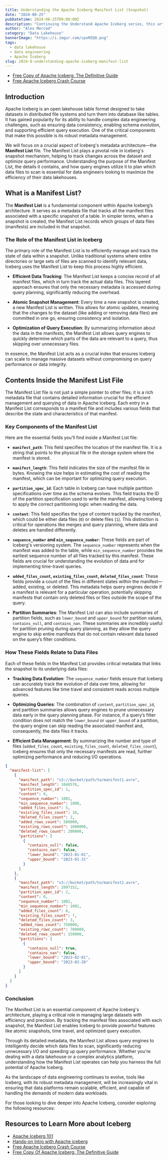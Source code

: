 ```yaml
---
title: Understanding the Apache Iceberg Manifest List (Snapshot)
date: "2024-08-25"
pubDatetime: 2024-08-25T09:00:00Z
description: "Continuing the Understand Apache Iceberg series, this article delves into the Manifest List, a critical component of Apache Iceberg's architecture."
author: "Alex Merced"
category: "Data Lakehouse"
bannerImage: "https://i.imgur.com/cpoMZQ8.png"
tags:
  - data lakehouse
  - data engineering
  - Apache Iceberg
slug: 2024-8-understanding-apache-iceberg-manifest-list
---
```

- [Free Copy of Apache Iceberg: The Definitive Guide](https://hello.dremio.com/wp-apache-iceberg-the-definitive-guide-reg.html?utm_source=ev_external_blog&utm_medium=social_free&utm_campaign=manifestlistblog&utm_content=alexmerced&utm_term=external_blog)
- [Free Apache Iceberg Crash Course](https://hello.dremio.com/webcast-an-apache-iceberg-lakehouse-crash-course-reg.html?utm_source=ev_external_blog&utm_medium=social_free&utm_campaign=manifestlistblog&utm_content=alexmerced&utm_term=external_blog)

## Introduction

Apache Iceberg is an open lakehouse table format designed to take datasets in distributed file systems and turn them into database like tables. It has gained popularity for its ability to handle complex data engineering challenges, such as ensuring data consistency, enabling schema evolution, and supporting efficient query execution. One of the critical components that make this possible is its robust metadata management.

We will focus on a crucial aspect of Iceberg's metadata architecture—the **Manifest List** file. The Manifest List plays a pivotal role in Iceberg's snapshot mechanism, helping to track changes across the dataset and optimize query performance. Understanding the purpose of the Manifest List, the details it contains, and how query engines utilize it to plan which data files to scan is essential for data engineers looking to maximize the efficiency of their data lakehouses.

## What is a Manifest List?

The **Manifest List** is a fundamental component within Apache Iceberg’s architecture. It serves as a metadata file that tracks all the manifest files associated with a specific snapshot of a table. In simpler terms, when a snapshot is created, the Manifest List records which groups of data files (manifests) are included in that snapshot.

### The Role of the Manifest List in Iceberg

The primary role of the Manifest List is to efficiently manage and track the state of data within a snapshot. Unlike traditional systems where entire directories or large sets of files are scanned to identify relevant data, Iceberg uses the Manifest List to keep this process highly efficient. 

- **Efficient Data Tracking**: The Manifest List keeps a concise record of all manifest files, which in turn track the actual data files. This layered approach ensures that only the necessary metadata is accessed during query planning, significantly reducing the overhead.
  
- **Atomic Snapshot Management**: Every time a new snapshot is created, a new Manifest List is written. This allows for atomic updates, meaning that the changes to the dataset (like adding or removing data files) are committed in one go, ensuring consistency and isolation.

- **Optimization of Query Execution**: By summarizing information about the data in the manifests, the Manifest List allows query engines to quickly determine which parts of the data are relevant to a query, thus skipping over unnecessary files.

In essence, the Manifest List acts as a crucial index that ensures Iceberg can scale to manage massive datasets without compromising on query performance or data integrity.

## Contents Inside the Manifest List File

The Manifest List file is not just a simple pointer to other files; it is a rich metadata file that contains detailed information crucial for the efficient management and querying of data in Apache Iceberg. Each entry in a Manifest List corresponds to a manifest file and includes various fields that describe the state and characteristics of that manifest.

### Key Components of the Manifest List

Here are the essential fields you’ll find inside a Manifest List file:

- **`manifest_path`**: This field specifies the location of the manifest file. It is a string that points to the physical file in the storage system where the manifest is stored.

- **`manifest_length`**: This field indicates the size of the manifest file in bytes. Knowing the size helps in estimating the cost of reading the manifest, which can be important for optimizing query execution.

- **`partition_spec_id`**: Each table in Iceberg can have multiple partition specifications over time as the schema evolves. This field tracks the ID of the partition specification used to write the manifest, allowing Iceberg to apply the correct partitioning logic when reading the data.

- **`content`**: This field specifies the type of content tracked by the manifest, which could be either data files (`0`) or delete files (`1`). This distinction is critical for operations like merges and query planning, where data and deletes are handled differently.

- **`sequence_number` and `min_sequence_number`**: These fields are part of Iceberg's versioning system. The `sequence_number` represents when the manifest was added to the table, while `min_sequence_number` provides the earliest sequence number of all files tracked by this manifest. These fields are crucial for understanding the evolution of data and for implementing time-travel queries.

- **`added_files_count`, `existing_files_count`, `deleted_files_count`**: These fields provide a count of the files in different states within the manifest—added, existing, or deleted. This metadata helps query engines decide if a manifest is relevant for a particular operation, potentially skipping manifests that contain only deleted files or files outside the scope of the query.

- **Partition Summaries**: The Manifest List can also include summaries of partition fields, such as `lower_bound` and `upper_bound` for partition values, `contains_null`, and `contains_nan`. These summaries are incredibly useful for partition pruning during query planning, as they allow the query engine to skip entire manifests that do not contain relevant data based on the query’s filter conditions.

### How These Fields Relate to Data Files

Each of these fields in the Manifest List provides critical metadata that links the snapshot to its underlying data files:

- **Tracking Data Evolution**: The `sequence_number` fields ensure that Iceberg can accurately track the evolution of data over time, allowing for advanced features like time travel and consistent reads across multiple queries.

- **Optimizing Queries**: The combination of `content`, `partition_spec_id`, and partition summaries allows query engines to prune unnecessary data early in the query planning phase. For instance, if a query’s filter condition does not match the `lower_bound` or `upper_bound` of a partition, the query engine can skip reading the associated manifest and, consequently, the data files it tracks.

- **Efficient Data Management**: By summarizing the number and type of files (`added_files_count`, `existing_files_count`, `deleted_files_count`), Iceberg ensures that only the necessary manifests are read, further optimizing performance and reducing I/O operations.

```json
{
  "manifest-list": [
    {
      "manifest_path": "s3://bucket/path/to/manifest1.avro",
      "manifest_length": 1048576,
      "partition_spec_id": 1,
      "content": 0,
      "sequence_number": 1001,
      "min_sequence_number": 1000,
      "added_files_count": 5,
      "existing_files_count": 10,
      "deleted_files_count": 2,
      "added_rows_count": 500000,
      "existing_rows_count": 1000000,
      "deleted_rows_count": 200000,
      "partitions": [
        {
          "contains_null": false,
          "contains_nan": false,
          "lower_bound": "2023-01-01",
          "upper_bound": "2023-01-31"
        }
      ]
    },
    {
      "manifest_path": "s3://bucket/path/to/manifest2.avro",
      "manifest_length": 2097152,
      "partition_spec_id": 2,
      "content": 0,
      "sequence_number": 1002,
      "min_sequence_number": 1001,
      "added_files_count": 8,
      "existing_files_count": 7,
      "deleted_files_count": 3,
      "added_rows_count": 750000,
      "existing_rows_count": 700000,
      "deleted_rows_count": 150000,
      "partitions": [
        {
          "contains_null": true,
          "contains_nan": false,
          "lower_bound": "2023-02-01",
          "upper_bound": "2023-02-28"
        }
      ]
    }
  ]
}
```

### Conclusion

The Manifest List is an essential component of Apache Iceberg's architecture, playing a critical role in managing large datasets with efficiency and precision. By tracking the manifest files associated with each snapshot, the Manifest List enables Iceberg to provide powerful features like atomic snapshots, time travel, and optimized query execution. 

Through its detailed metadata, the Manifest List allows query engines to intelligently decide which data files to scan, significantly reducing unnecessary I/O and speeding up query performance. Whether you're dealing with a data lakehouse or a complex analytics platform, understanding how the Manifest List operates can help you harness the full potential of Apache Iceberg.

As the landscape of data engineering continues to evolve, tools like Iceberg, with its robust metadata management, will be increasingly vital in ensuring that data platforms remain scalable, efficient, and capable of handling the demands of modern data workloads.

For those looking to dive deeper into Apache Iceberg, consider exploring the following resources:

## Resources to Learn More about Iceberg

- [Apache Iceberg 101](https://www.dremio.com/lakehouse-deep-dives/apache-iceberg-101/?utm_source=ev_external_blog&utm_medium=social_free&utm_campaign=manifestlistblog&utm_content=alexmerced&utm_term=external_blog)
- [Hands-on Intro with Apache iceberg](https://www.dremio.com/blog/intro-to-dremio-nessie-and-apache-iceberg-on-your-laptop/?utm_source=ev_external_blog&utm_medium=social_free&utm_campaign=manifestlistblog&utm_content=alexmerced&utm_term=external_blog)
- [Free Apache Iceberg Crash Course](https://hello.dremio.com/webcast-an-apache-iceberg-lakehouse-crash-course-reg.html?utm_source=ev_external_blog&utm_medium=social_free&utm_campaign=manifestlistblog&utm_content=alexmerced&utm_term=external_blog)
- [Free Copy Of Apache Iceberg: The Definitive Guide](https://hello.dremio.com/wp-apache-iceberg-the-definitive-guide-reg.html?utm_source=ev_external_blog&utm_medium=social_free&utm_campaign=manifestlistblog&utm_content=alexmerced&utm_term=external_blog)
